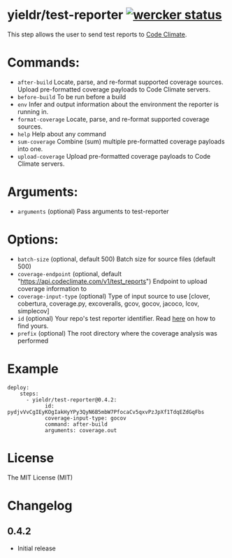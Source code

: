 # yieldr/test-reporter [![wercker status](https://app.wercker.com/status/e8ea0bce480755230ffa3230c679d009/s "wercker status")](https://app.wercker.com/project/bykey/e8ea0bce480755230ffa3230c679d009)

This step allows the user to send test reports to [Code Climate](https://codeclimate.com/).

# Commands:

- `after-build`     Locate, parse, and re-format supported coverage sources. Upload pre-formatted coverage payloads to Code Climate servers.
- `before-build`    To be run before a build
- `env`             Infer and output information about the environment the reporter is running in.
- `format-coverage` Locate, parse, and re-format supported coverage sources.
- `help`            Help about any command
- `sum-coverage`    Combine (sum) multiple pre-formatted coverage payloads into one.
- `upload-coverage` Upload pre-formatted coverage payloads to Code Climate servers.

# Arguments:

- `arguments` (optional) Pass arguments to test-reporter

# Options:

- `batch-size`          (optional, default 500) Batch size for source files (default 500)
- `coverage-endpoint`   (optional, default "https://api.codeclimate.com/v1/test_reports") Endpoint to upload coverage information to
- `coverage-input-type` (optional) Type of input source to use [clover, cobertura, coverage.py, excoveralls, gcov, gocov, jacoco, lcov, simplecov]
- `id`                  (optional) Your repo's test reporter identifier. Read [here](https://docs.codeclimate.com/docs/finding-your-test-coverage-token) on how to find yours.
- `prefix`              (optional) The root directory where the coverage analysis was performed

# Example

```
deploy:
	steps:
	  - yieldr/test-reporter@0.4.2:
	  		id: pydjvVvCgIEyKOgIakHyYPy3QyN6B5mbW7PfocaCv5qxvPzJpXf1TdqEZdGqFbs
	  		coverage-input-type: gocov
	  		command: after-build
	  		arguments: coverage.out
```

# License

The MIT License (MIT)

# Changelog

<!--
## 1.1.0

- Update to kubectl to version `1.1.3`
-->


## 0.4.2

- Initial release
